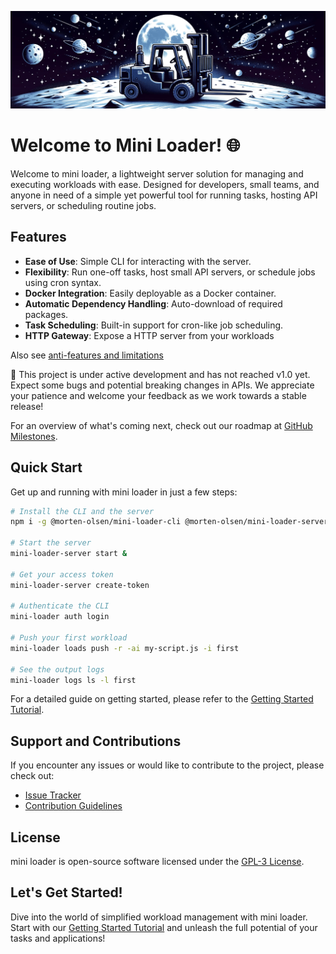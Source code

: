 ![banner](./assets/banner.png)

# Welcome to Mini Loader! 🌐

Welcome to mini loader, a lightweight server solution for managing and executing workloads with ease. Designed for developers, small teams, and anyone in need of a simple yet powerful tool for running tasks, hosting API servers, or scheduling routine jobs.

## Features

- **Ease of Use**: Simple CLI for interacting with the server.
- **Flexibility**: Run one-off tasks, host small API servers, or schedule jobs using cron syntax.
- **Docker Integration**: Easily deployable as a Docker container.
- **Automatic Dependency Handling**: Auto-download of required packages.
- **Task Scheduling**: Built-in support for cron-like job scheduling.
- **HTTP Gateway**: Expose a HTTP server from your workloads

Also see [anti-features and limitations](./docs/02-anti-features.md)

:construction: This project is under active development and has not reached v1.0 yet. Expect some bugs and potential breaking changes in APIs. We appreciate your patience and welcome your feedback as we work towards a stable release!

For an overview of what's coming next, check out our roadmap at [GitHub Milestones](https://github.com/morten-olsen/mini-loader/milestones).

## Quick Start

Get up and running with mini loader in just a few steps:

```bash
# Install the CLI and the server
npm i -g @morten-olsen/mini-loader-cli @morten-olsen/mini-loader-server @morten-olsen/mini-loader-runner 

# Start the server
mini-loader-server start &

# Get your access token
mini-loader-server create-token

# Authenticate the CLI
mini-loader auth login

# Push your first workload
mini-loader loads push -r -ai my-script.js -i first

# See the output logs
mini-loader logs ls -l first
```

For a detailed guide on getting started, please refer to the [Getting Started Tutorial](./docs/01-getting-started.md).

## Support and Contributions

If you encounter any issues or would like to contribute to the project, please check out:

- [Issue Tracker](https://github.com/morten-olsen/mini-loader/issues)
- [Contribution Guidelines](./CONTRIBUTING.md)

## License

mini loader is open-source software licensed under the [GPL-3 License](./LICENSE).

## Let's Get Started!

Dive into the world of simplified workload management with mini loader. Start with our [Getting Started Tutorial](./docs/01-getting-started.md) and unleash the full potential of your tasks and applications!
